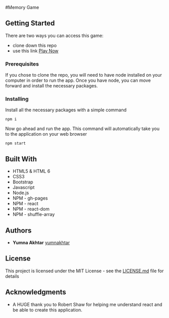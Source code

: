 #Memory Game

## Getting Started

There are two ways you can access this game: 

* clone down this repo
* use this link [Play Now](https://yumnakhtar.github.io/Memory-Game/)

### Prerequisites

If you chose to clone the repo, you will need to have node installed on your computer in order to run the app.
Once you have node, you can move forward and install the necessary packages.

### Installing


Install all the necessary packages with a simple command

```
npm i
```

Now go ahead and run the app. This command will automatically take you to the application on your web browser

```
npm start
```


## Built With
* HTML5 & HTML 6
* CSS3
* Bootstrap 
* Javascript
* Node.js
* NPM - gh-pages
* NPM - react
* NPM - react-dom
* NPM - shuffle-array


## Authors 
* **Yumna Akhtar** [yumnakhtar](https://github.com/yumnakhtar)

## License

This project is licensed under the MIT License - see the [LICENSE.md](LICENSE.md) file for details

## Acknowledgments

* A HUGE thank you to Robert Shaw for helping me understand react and be able to create this application. 


